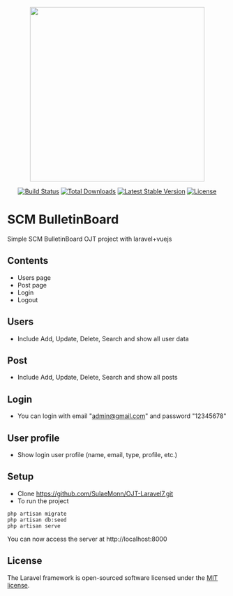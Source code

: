 <p align="center"><img src="https://res.cloudinary.com/dtfbvvkyp/image/upload/v1566331377/laravel-logolockup-cmyk-red.svg" width="400"></p>

<p align="center">
<a href="https://travis-ci.org/laravel/framework"><img src="https://travis-ci.org/laravel/framework.svg" alt="Build Status"></a>
<a href="https://packagist.org/packages/laravel/framework"><img src="https://poser.pugx.org/laravel/framework/d/total.svg" alt="Total Downloads"></a>
<a href="https://packagist.org/packages/laravel/framework"><img src="https://poser.pugx.org/laravel/framework/v/stable.svg" alt="Latest Stable Version"></a>
<a href="https://packagist.org/packages/laravel/framework"><img src="https://poser.pugx.org/laravel/framework/license.svg" alt="License"></a>
</p>

# SCM BulletinBoard
  Simple SCM BulletinBoard OJT project with laravel+vuejs

## Contents
* Users page
* Post page
* Login
* Logout

## Users
* Include Add, Update, Delete, Search and show all user data 

## Post
* Include Add, Update, Delete, Search and show all posts

## Login
* You can login with email "admin@gmail.com" and password "12345678"

## User profile
* Show login user profile (name, email, type, profile, etc.)

## Setup
* Clone https://github.com/SulaeMonn/OJT-Laravel7.git
* To run the project
```
php artisan migrate
php artisan db:seed
php artisan serve
```
You can now access the server at http://localhost:8000


## License

The Laravel framework is open-sourced software licensed under the [MIT license](https://opensource.org/licenses/MIT).
